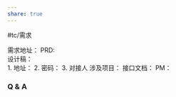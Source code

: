```yaml
---
share: true
---
```


#tc/需求 

需求地址：
PRD:  
设计稿：  
	1. 地址：
	2. 密码：
	3. 对接人
涉及项目： 
接口文档：
PM：

### Q & A